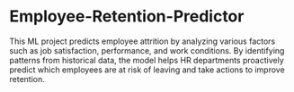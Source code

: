 # Employee-Retention-Predictor
This ML project predicts employee attrition by analyzing various factors such as job satisfaction, performance, and work conditions. By identifying patterns from historical data, the model helps HR departments proactively predict which employees are at risk of leaving and take actions to improve retention.

